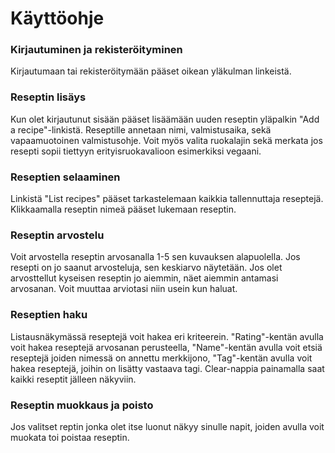 # Käyttöohje

### Kirjautuminen ja rekisteröityminen

Kirjautumaan tai rekisteröitymään pääset oikean yläkulman linkeistä.

### Reseptin lisäys

Kun olet kirjautunut sisään pääset lisäämään uuden reseptin yläpalkin "Add a recipe"-linkistä. Reseptille annetaan nimi, valmistusaika, sekä vapaamuotoinen valmistusohje. Voit myös valita ruokalajin sekä merkata jos resepti sopii tiettyyn erityisruokavalioon esimerkiksi vegaani.

### Reseptien selaaminen

Linkistä "List recipes" pääset tarkastelemaan kaikkia tallennuttaja reseptejä. Klikkaamalla reseptin nimeä pääset lukemaan reseptin. 

### Reseptin arvostelu

Voit arvostella reseptin arvosanalla 1-5 sen kuvauksen alapuolella. Jos resepti on jo saanut arvosteluja, sen keskiarvo näytetään. Jos olet arvosttellut kyseisen reseptin jo aiemmin, näet aiemmin antamasi arvosanan. Voit muuttaa arviotasi niin usein kun haluat.

### Reseptien haku

Listausnäkymässä reseptejä voit hakea eri kriteerein. "Rating"-kentän avulla voit hakea reseptejä arvosanan perusteella, "Name"-kentän avulla voit etsiä reseptejä joiden nimessä on annettu merkkijono, "Tag"-kentän avulla voit hakea reseptejä, joihin on lisätty vastaava tagi. Clear-nappia painamalla saat kaikki reseptit jälleen näkyviin.

### Reseptin muokkaus ja poisto

Jos valitset reptin jonka olet itse luonut näkyy sinulle napit, joiden avulla voit muokata toi poistaa reseptin.
